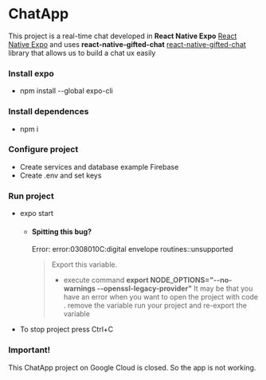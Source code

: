 # ChatApp 
This project is a real-time chat developed in **React Native Expo** [React Native Expo](https://docs.expo.dev/) and uses **react-native-gifted-chat** [react-native-gifted-chat](https://github.com/FaridSafi/react-native-gifted-chat) library that allows us to build a chat ux easily

### Install expo
  - npm install --global expo-cli 

### Install dependences
   - npm i  

### Configure project
   - Create services and database example Firebase    
   - Create .env and set keys 
        
### Run project 
   - expo start
     - #### Spitting this bug?   
       Error: error:0308010C:digital envelope routines::unsupported
       > Export this variable. 
       > - execute command **export NODE_OPTIONS="--no-warnings --openssl-legacy-provider"**
       > It may be that you have an error when you want to open the project with code . remove the variable run your project and re-export the variable
  - To stop project press Ctrl+C 
  
  ### Important!
  This ChatApp project on Google Cloud is closed.
  So the app is not working.
